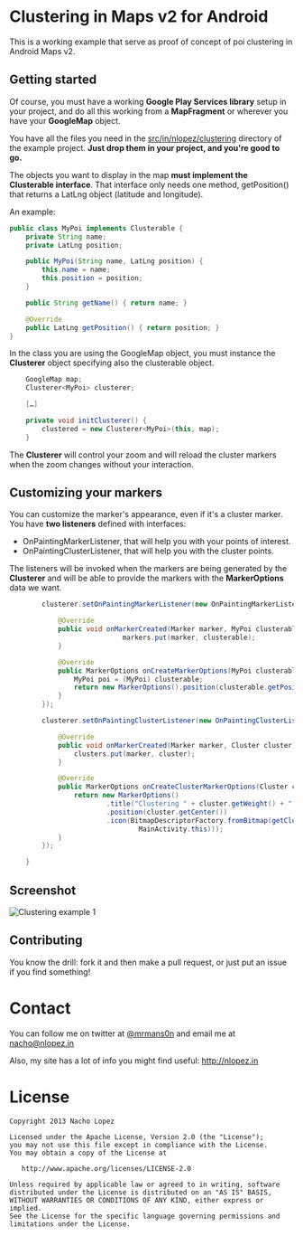 Clustering in Maps v2 for Android
=================================

This is a working example that serve as proof of concept of poi clustering in Android Maps v2. 

Getting started
---------------

Of course, you must have a working **Google Play Services library** setup in your project, and do all this working from a **MapFragment** or wherever you have your **GoogleMap** object.

You have all the files you need in the [src/in/nlopez/clustering](https://github.com/mrmans0n/android-maps-v2-clustering/tree/master/src/in/nlopez/clustering) directory of the example project. **Just drop them in your project, and you're good to go.**

The objects you want to display in the map **must implement the Clusterable interface**. That interface only needs one method, getPosition() that returns a LatLng object (latitude and longitude).

An example:
```java
public class MyPoi implements Clusterable {
	private String name;
	private LatLng position;

	public MyPoi(String name, LatLng position) {
		this.name = name;
		this.position = position;
	}

	public String getName() { return name; }

	@Override
	public LatLng getPosition() { return position; }
}
```

In the class you are using the GoogleMap object, you must instance the **Clusterer** object specifying also the clusterable object.

```java
	GoogleMap map;
	Clusterer<MyPoi> clusterer;

	[…]

	private void initClusterer() {
		clustered = new Clusterer<MyPoi>(this, map);		
	}

```

The **Clusterer** will control your zoom and will reload the cluster markers when the zoom changes without your interaction.

Customizing your markers
------------------------

You can customize the marker's appearance, even if it's a cluster marker. You have **two listeners** defined with interfaces:

* OnPaintingMarkerListener, that will help you with your points of interest.
* OnPaintingClusterListener, that will help you with the cluster points.

The listeners will be invoked when the markers are being generated by the **Clusterer** and will be able to provide the markers with the **MarkerOptions** data we want.

```java
		clusterer.setOnPaintingMarkerListener(new OnPaintingMarkerListener<MyPoi>() {

			@Override
			public void onMarkerCreated(Marker marker, MyPoi clusterable) {
							markers.put(marker, clusterable);
			}

			@Override
			public MarkerOptions onCreateMarkerOptions(MyPoi clusterable) {
				MyPoi poi = (MyPoi) clusterable;
				return new MarkerOptions().position(clusterable.getPosition()).title(poi.getName()).snippet(poi.getDescription());
			}
		});

		clusterer.setOnPaintingClusterListener(new OnPaintingClusterListener() {

			@Override
			public void onMarkerCreated(Marker marker, Cluster cluster) {
				clusters.put(marker, cluster);
			}

			@Override
			public MarkerOptions onCreateClusterMarkerOptions(Cluster cluster) {
				return new MarkerOptions()
						.title("Clustering " + cluster.getWeight() + " items")
						.position(cluster.getCenter())
						.icon(BitmapDescriptorFactory.fromBitmap(getClusteredLabel(Integer.valueOf(cluster.getWeight()).toString(),
								MainActivity.this)));
			}
		});

	}
```

Screenshot
----------

![Clustering example 1](http://nlopez.in/uploads/admin/image/image/25/clusterer_1.png)

Contributing
------------

You know the drill: fork it and then make a pull request, or just put an issue if you find something!

Contact
=======

You can follow me on twitter at [@mrmans0n](http://twitter.com/mrmans0n) and email me at nacho@nlopez.in

Also, my site has a lot of info you might find useful: http://nlopez.in

License
=======

    Copyright 2013 Nacho Lopez

    Licensed under the Apache License, Version 2.0 (the "License");
    you may not use this file except in compliance with the License.
    You may obtain a copy of the License at

       http://www.apache.org/licenses/LICENSE-2.0

    Unless required by applicable law or agreed to in writing, software
    distributed under the License is distributed on an "AS IS" BASIS,
    WITHOUT WARRANTIES OR CONDITIONS OF ANY KIND, either express or implied.
    See the License for the specific language governing permissions and
    limitations under the License.
